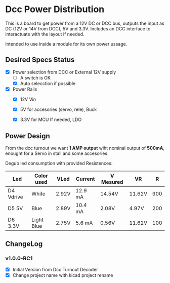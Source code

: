 # Dcc Power Distribution
This is a board to get power from a 12V DC or DCC bus, outputs the input as DC (12V or 14V from DCC), 5V and 3.3V. Includes an DCC interface to interactuate with the layout if needed.

Intended to use inside a module for its own power ussage. 

## Desired Specs Status
* [x] Power selection from DCC or External 12V supply
  * [ ] A switch is OK
  * [x] Auto selecction if possible
* [x] Power Rails
  * [x] 12V Vin
  * [x] 5V for accesories (servo, rele), Buck
  * [x] 3.3V for MCU If needed, LDO


## Power Design
From the dcc turnout we want **1 AMP output** wiht nominal output of **500mA**, enought for a Servo in stall and some accesories.

Degub led consumption with provided Resistences:

|Led|Color used| VLed| Current | V Mesured| VR | R|
|---|---|---|---|---|---|---|
|D4 Vdrive|White|2.92V| 12.9 mA|14.54V|11.62V|900|
|D5 5V|Blue|2.89V| 10.4 mA|2.08V|4.97V|200|
|D6 3.3V|Light Blue|2.75V| 5.6 mA|0.56V|11.62V|100|

## ChangeLog
### v1.0.0-RC1
* [x] Initial Version from Dcc Turnout Decoder
* [x] Change project name with kicad project rename
